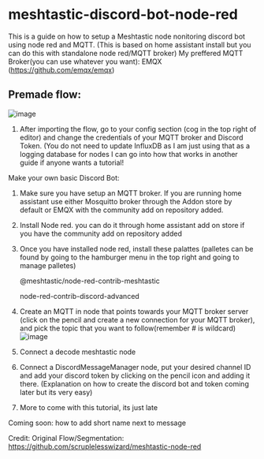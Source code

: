 # meshtastic-discord-bot-node-red
This is a guide on how to setup a Meshtastic node nonitoring discord bot using node red and MQTT. 
(This is based on home assistant install but you can do this with standalone node red/MQTT broker)
My preffered MQTT Broker(you can use whatever you want): EMQX (https://github.com/emqx/emqx) 
## Premade flow: 
![image](https://github.com/l3gitpanda/meshtastic-discord-bot-node-red/assets/12003346/8895b658-5af2-4c9a-8211-bf7273b3275e)

1. After importing the flow, go to your config section (cog in the top right of editor) and change the credentials of your MQTT broker and Discord Token. (You do not need to update InfluxDB as I am just using that as a logging database for nodes I can go into how that works in another guide if anyone wants a tutorial!


Make your own basic Discord Bot:
1. Make sure you have setup an MQTT broker. If you are running home assistant use either Mosquitto broker through the Addon store by default or EMQX with the community add on repository added. 
2. Install Node red. you can do it through home assistant add on store if you have the community add on repository added
3. Once you have installed node red, install these palattes (palletes can be found by going to the hamburger menu in the top right and going to manage palletes)

   @meshtastic/node-red-contrib-meshtastic

    node-red-contrib-discord-advanced
   
5. Create an MQTT in node that points towards your MQTT broker server (click on the pencil and create a new connection for your MQTT broker), and pick the topic that you want to follow(remember # is wildcard) ![image](https://github.com/l3gitpanda/meshtastic-discord-bot-node-red/assets/12003346/71ab1719-6c8a-4c5b-9ef3-d4fe71b9e9f1)
6. Connect a decode meshtastic node
7. Connect a DiscordMessageManager node, put your desired channel ID and add your discord token by clicking on the pencil icon and adding it there. (Explanation on how to create the discord bot and token coming later but its very easy)
8. More to come with this tutorial, its just late

Coming soon: how to add short name next to message

Credit:
Original Flow/Segmentation: https://github.com/scruplelesswizard/meshtastic-node-red
